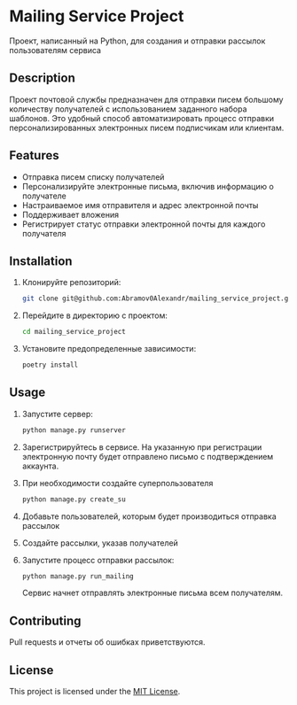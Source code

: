 # Mailing Service Project

Проект, написанный на Python, для создания и отправки рассылок пользователям сервиса

## Description
Проект почтовой службы предназначен для отправки писем большому количеству получателей с использованием заданного набора шаблонов. Это удобный способ автоматизировать процесс отправки персонализированных электронных писем подписчикам или клиентам.

## Features

- Отправка писем списку получателей
- Персонализируйте электронные письма, включив информацию о получателе
- Настраиваемое имя отправителя и адрес электронной почты
- Поддерживает вложения
- Регистрирует статус отправки электронной почты для каждого получателя

## Installation

1. Клонируйте репозиторий:

   ```bash
   git clone git@github.com:Abramov0Alexandr/mailing_service_project.git
   ```

2. Перейдите в директорию с проектом:

   ```bash
   cd mailing_service_project
   ```

3. Установите предопределенные зависимости:

   ```bash
   poetry install
   ```

## Usage

1. Запустите сервер:

   ```bash
   python manage.py runserver
   ```

2. Зарегистрируйтесь в сервисе. На указанную при регистрации электронную почту будет отправлено письмо с подтверждением аккаунта.

3. При необходимости создайте суперпользователя

   ```bash
   python manage.py create_su
   ```

4. Добавьте пользователей, которым будет производиться отправка рассылок

5. Создайте рассылки, указав получателей

6. Запустите процесс отправки рассылок:

   ```bash
   python manage.py run_mailing
   ```

   Сервис начнет отправлять электронные письма всем получателям.

## Contributing

Pull requests и отчеты об ошибках приветствуются.

## License

This project is licensed under the [MIT License](https://opensource.org/licenses/MIT).